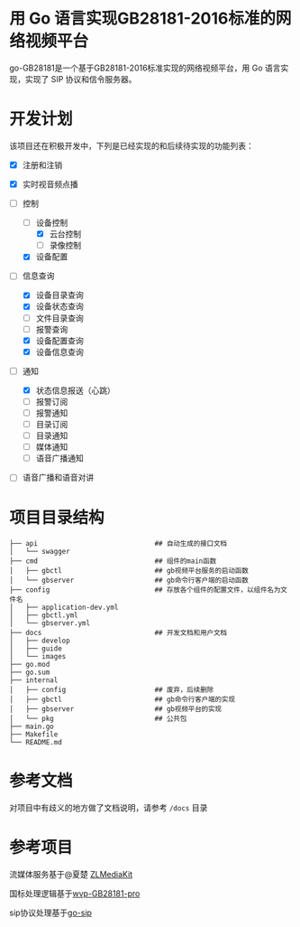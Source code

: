 # 用 Go 语言实现GB28181-2016标准的网络视频平台
go-GB28181是一个基于GB28181-2016标准实现的网络视频平台，用 Go 语言实现，实现了 SIP 协议和信令服务器。

# 开发计划

该项目还在积极开发中，下列是已经实现的和后续待实现的功能列表：

- [x] 注册和注销
- [x] 实时视音频点播
- [ ] 控制
  - [ ] 设备控制
    - [x] 云台控制
    - [ ] 录像控制
  - [x] 设备配置
- [ ] 信息查询
  - [x] 设备目录查询
  - [x] 设备状态查询
  - [ ] 文件目录查询
  - [ ] 报警查询
  - [x] 设备配置查询
  - [x] 设备信息查询
- [ ] 通知 
  - [x] 状态信息报送（心跳）
  - [ ] 报警订阅
  - [ ] 报警通知
  - [ ] 目录订阅
  - [ ] 目录通知
  - [ ] 媒体通知
  - [ ] 语音广播通知
- [ ] 语音广播和语音对讲


# 项目目录结构

```
├── api                             ## 自动生成的接口文档
│   └── swagger                     
├── cmd                             ## 组件的main函数
│   ├── gbctl                       ## gb视频平台服务的启动函数
│   └── gbserver                    ## gb命令行客户端的启动函数
├── config                          ## 存放各个组件的配置文件，以组件名为文件名
│   ├── application-dev.yml
│   ├── gbctl.yml
│   └── gbserver.yml
├── docs                            ## 开发文档和用户文档
│   ├── develop
│   ├── guide
│   └── images
├── go.mod
├── go.sum
├── internal        
│   ├── config                      ## 废弃，后续删除
│   ├── gbctl                       ## gb命令行客户端的实现
│   ├── gbserver                    ## gb视频平台的实现
│   └── pkg                         ## 公共包
├── main.go
├── Makefile
└── README.md
```

# 参考文档

对项目中有歧义的地方做了文档说明，请参考 `/docs` 目录


# 参考项目

流媒体服务基于@夏楚 [ZLMediaKit](https://github.com/ZLMediaKit/ZLMediaKit) 

国标处理逻辑基于[wvp-GB28181-pro](https://github.com/648540858/wvp-GB28181-pro) 

sip协议处理基于[go-sip](https://github.com/ghettovoice/gosip)